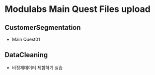 # Modulabs Main Quest Files upload
## CustomerSegmentation 
- Main Quest01
## DataCleaning 
- 비정제데이터 체험하기 실습
